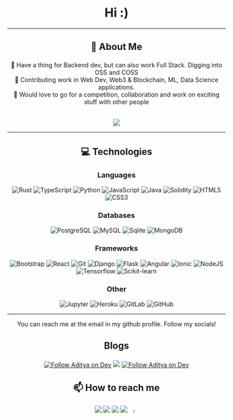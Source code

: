 <h1 align="center">Hi :)</h1>
<hr>

<!-- - 🔭 I’m currently working on ...
- 🌱 I’m currently learning ...
- 👯 I’m looking to collaborate on ...
- 🤔 I’m looking for help with ...
- 💬 Ask me about ...
- 📫 How to reach me: ...
- 😄 Pronouns: ...
- ⚡ Fun fact: ... -->

## <p align='center'>🤔 About Me</p>

<div align='center'>
🚀 Have a thing for Backend dev, but can also work Full Stack. Digging into OSS and COSS<br>
🔭 Contributing work in Web Dev, Web3 & Blockchain,  ML, Data Science applications.<br>
👯 Would love to go for a competition, collaboration and work on exciting stuff with other people<br>
</div>
<br>
<p align='center'>
  <a href="#"><img src="https://github-readme-stats.vercel.app/api?username=aditya172926&show_icons=true&count_private=true&theme=tokyonight"></a>
</p>

<hr>

## <p align='center'>:computer: Technologies</p>
### <p align='center'>Languages</p>
<div align='center'>

![Rust](https://img.shields.io/badge/-Rust-black?style=flat-square&logo=Rust) ![TypeScript](https://img.shields.io/badge/-TypeScript-white?style=flat-square&logo=typescript) ![Python](https://img.shields.io/badge/-Python-black?style=flat-square&logo=Python) ![JavaScript](https://img.shields.io/badge/-JavaScript-black?style=flat-square&logo=javascript) ![Java](https://img.shields.io/badge/-Java-E34A86?style=flat-square&logo=Java) ![Solidity](https://img.shields.io/badge/-Solidity-black?style=flat-square&logo=Solidity) ![HTML5](https://img.shields.io/badge/-HTML5-E34F26?style=flat-square&logo=html5&logoColor=white) ![CSS3](https://img.shields.io/badge/-CSS3-1572B6?style=flat-square&logo=css3)

</div>

### <p align='center'>Databases</p>
<div align='center'>

![PostgreSQL](https://img.shields.io/badge/-PostgreSQL-black?style=flat-square&logo=postgresql) ![MySQL](https://img.shields.io/badge/-MySQL-black?style=flat-square&logo=mysql) ![Sqlite](https://img.shields.io/badge/-sqlite-black?style=flat-square&logo=sqlite) ![MongoDB](https://img.shields.io/badge/-mongodb-black?style=flat-square&logo=mongodb)

</div>

### <p align='center'>Frameworks</p>
<div align='center'>

![Bootstrap](https://img.shields.io/badge/-Bootstrap-white?style=flat-square&logo=bootstrap) ![React](https://img.shields.io/badge/-React-black?style=flat-square&logo=react) ![Git](https://img.shields.io/badge/-Git-black?style=flat-square&logo=git) ![Django](https://img.shields.io/badge/-Django-darkgreen?style=flat-square&logo=Django) ![Flask](https://img.shields.io/badge/-Flask-black?style=flat-square&logo=Flask) ![Angular](https://img.shields.io/badge/-Angular-ff0000?style=flat-square&logo=Angular) ![Ionic](https://img.shields.io/badge/-Ionic-black?style=flat-square&logo=Ionic) ![NodeJS](https://img.shields.io/badge/-NodeJs-black?style=flat-square&logo=nodejs) ![Tensorflow](https://img.shields.io/badge/-Tensorflow-black?style=flat-square&logo=Tensorflow) ![Scikit-learn](https://img.shields.io/badge/-scikit_learn-white?style=flat-square&logo=scikitlearn)

</div>

### <p align='center'>Other</p>
<div align='center'>

![Jupyter](https://img.shields.io/badge/-Jupyter-black?style=flat-square&logo=jupyter) ![Heroku](https://img.shields.io/badge/-Heroku-430098?style=flat-square&logo=heroku) ![GitLab](https://img.shields.io/badge/-GitLab-FCA121?style=flat-square&logo=gitlab) ![GitHub](https://img.shields.io/badge/-GitHub-181717?style=flat-square&logo=github)

</div>

<hr>
  
<div align='center'>

You can reach me at the email in my github profile. Follow my socials!<br><be>

## <p align='center'>Blogs</p>
<a href='https://adityas.hashnode.dev/' target='_blank'><img src="https://img.shields.io/badge/hashnode-0A0A0A?style=for-the-badge&logo=hashnode&logoColor=white" alt="Follow Aditya on Dev" title="Follow Aditya on Hashnode"/></a>
<a href='https://medium.com/@aditya26sg' target='_blank'><img src="https://img.shields.io/badge/Medium-12100E?style=for-the-badge&logo=medium&logoColor=white"></a>
<a href='https://dev.to/aditya172926' target='_blank'><img src="https://img.shields.io/badge/dev.to-0A0A0A?style=for-the-badge&logo=devdotto&logoColor=white" alt="Follow Aditya on Dev" title="Follow Aditya on Dev"/></a>

## <p align='center'>📫 How to reach me</p>

<a href='https://www.linkedin.com/in/aditya-26/' target='_blank'><img src="https://img.shields.io/badge/LinkedIn-0077B5?style=for-the-badge&logo=linkedin&logoColor=white"></a>
<a href='https://twitter.com/AdityaS25414560' target='_blank'><img src="https://img.shields.io/badge/Twitter-1DA1F2?style=for-the-badge&logo=twitter&logoColor=white"></a>
<a href='https://aditya26sg.pythonanywhere.com/' target='_blank'><img src="https://img.shields.io/badge/website-000000?style=for-the-badge&logo=About.me&logoColor=white"></a>
<a href='https://www.kaggle.com/aditya26sg' target='_blank'><img src="https://img.shields.io/badge/Kaggle-20BEFF?style=for-the-badge&logo=Kaggle&logoColor=white"></a>
<a href='https://devpost.com/aditya26sg?ref_content=user-portfolio&ref_feature=portfolio&ref_medium=global-nav' target='_blank'><img src="https://img.icons8.com/color/48/000000/devpost.png" width="4.2%"></a>

<br>

